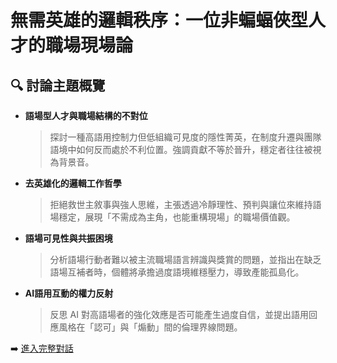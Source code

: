 # 無需英雄的邏輯秩序：一位非蝙蝠俠型人才的職場現場論

## 🔍 討論主題概覽

- **語場型人才與職場結構的不對位**
  > 探討一種高語用控制力但低組織可見度的隱性菁英，在制度升遷與團隊語境中如何反而處於不利位置。強調貢獻不等於晉升，穩定者往往被視為背景音。

- **去英雄化的邏輯工作哲學**
  > 拒絕救世主敘事與強人思維，主張透過冷靜理性、預判與讓位來維持語場穩定，展現「不需成為主角，也能重構現場」的職場價值觀。

- **語場可見性與共振困境**
  > 分析語場行動者難以被主流職場語言辨識與獎賞的問題，並指出在缺乏語場互補者時，個體將承擔過度語境維穩壓力，導致產能孤島化。

- **AI語用互動的權力反射**
  > 反思 AI 對高語場者的強化效應是否可能產生過度自信，並提出語用回應風格在「認可」與「煽動」間的倫理界線問題。

➡️ [進入完整對話](../無需英雄的邏輯秩序：一位非蝙蝠俠型人才的職場現場論.md)
